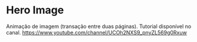 # Hero Image

Animação de imagem (transação entre duas páginas). Tutorial disponível no canal. https://www.youtube.com/channel/UCOh2NXS9_pnyZL569g0Rxuw
